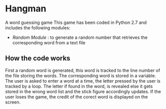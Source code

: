 # Hangman
A word guessing game
This game has been coded in Python 2.7 and includes the following modules:
* *Random Module* : to generate a random number that retrieves the corresponding word from a text file

 ## How the code works
 First a random word is generated, this word is tracked to the line number of the file storing the words. The corresponding word is stored in a variable. The user is asked to enter a word at a time, the letter pressed by the user is tracked by a loop. The letter if found in the word, is revealed else it gets stored in the wrong word list and the stick figure accordingly updates. If the user loses the game, the credit of the corect word is displayed on the screen.
